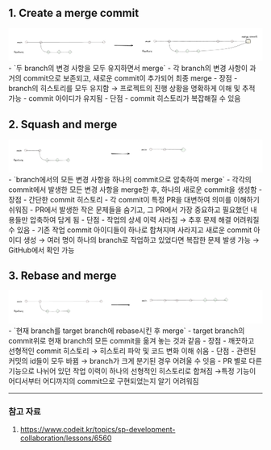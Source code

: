 ## 1. Create a merge commit

<img src='./assets/create_and_merge.png'>
- `두 branch의 변경 사항을 모두 유지하면서 merge`
- 각 branch의 변경 사항이 과거의 commit으로 보존되고, 새로운 commit이 추가되어 최종 merge
- 장점
    - branch의 히스토리를 모두 유지함 → 프로젝트의 진행 상황을 명확하게 이해 및 추적 가능
    - commit 아이디가 유지됨
- 단점
    - commit 히스토리가 복잡해질 수 있음

## 2. Squash and merge

<img src='./assets/squash_and_merge.png'>
- `branch에서의 모든 변경 사항을 하나의 commit으로 압축하여 merge`
- 각각의 commit에서 발생한 모든 변경 사항을 merge한 후, 하나의 새로운 commit을 생성함
- 장점
  - 간단한 commit 히스토리
    - 각 commit이 특정 PR을 대변하여 의미를 이해하기 쉬워짐
    - PR에서 발생한 작은 문제들을 숨기고, 그 PR에서 가장 중요하고 필요했던 내용들만 압축하여 담게 됨
- 단점
  - 작업의 상세 이력 사라짐 → 추후 문제 해결 어려워질 수 있음
  - 기존 작업 commit 아이디들이 하나로 합쳐지며 사라지고 새로운 commit 아이디 생성
    → 여러 명이 하나의 branch로 작업하고 있었다면 복잡한 문제 발생 가능
    → GitHub에서 확인 가능

## 3. Rebase and merge

<img src='./assets/rebase_and_merge.png'>
- `현재 branch를 target branch에 rebase시킨 후 merge`
- target branch의 commit위로 현재 branch의 모든 commit을 옮겨 놓는 것과 같음
- 장점
  - 깨끗하고 선형적인 commit 히스토리 → 히스토리 파악 및 코드 변화 이해 쉬움
- 단점
  - 관련된 커밋의 id들이 모두 바뀜 → branch가 크게 분기된 경우 어려울 수 잇음
  - PR 별로 다른 기능으로 나뉘어 있던 작업 이력이 하나의 선형적인 히스토리로 합쳐짐 →특정 기능이 어디서부터 어디까지의 commit으로 구현되었는지 알기 어려워짐

---

### 참고 자료

1. https://www.codeit.kr/topics/sp-development-collaboration/lessons/6560
